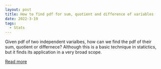 ```yaml
---
layout: post
title: How to find pdf for sum, quotient and difference of variables
date: 2022-3-19
tags:
  - Stats
---
```


Given pdf of two independent varialbes, how can we find the pdf of their sum, quotient or differnece? Although this is a basic technique in statictics, but it finds its application in a very broad scope.

<a href="/pdf/sum_quotient_difference.pdf" target="_blank">Read more</a>
